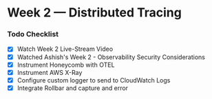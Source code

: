 # Week 2 — Distributed Tracing

### Todo Checklist
- [x] Watch Week 2 Live-Stream Video
- [x] Watched Ashish's Week 2 - Observability Security Considerations
- [x] Instrument Honeycomb with OTEL
- [x] Instrument AWS X-Ray
- [x] Configure custom logger to send to CloudWatch Logs
- [x] Integrate Rollbar and capture and error
